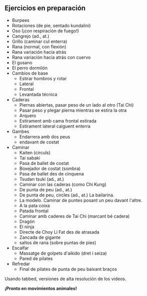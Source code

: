 ## Ejercicios en preparación

* Burpees
* Rotaciones (de pie, sentado kundalini)
* Oso (¡con respiración de fuego!)
* Cangrejo (ad., at.)
* Grillo (caminar cul enterra)
* Rana (normal, con flexión)
* Rana variación hacia atrás
* Rana variación hacia atrás con cuervo
* El gusano
* El perro dormilón
* Cambios de base
    - Estirar hombros y rotar
    - Lateral
    - Frontal
    - Levantada técnica
* Caderas
    - Piernas abiertas, pasar peso de un lado al otro (Tai Chi)
    - Pasar peso y plegar pierna mientras se estira la otra
    - Arquero 
    - Estirament amb cama frontal estirada
    - Estirament lateral caiguent enterra
* Gambes
    - Endarrera amb dos peus
    - endavant de costat
* Caminar
    - Kaiten (circuls)
    - Tai sabaki
    - Pasa de ballet de costat
    - Boxejador de costat (sombra)
    - Pasa de ballet des de cinquena
    - Tsudan tsuki (ad., at.)
    - Caminar con las caderas (como Chi Kung)
    - De punta de peu (ad., at.)
    - De punta de peu, circles (ad., at.) La bailarina.
    - La modelo. Caminar de puntes posant un peu davant l'altre.
    - A la pata coixa
    - Patada frontal 
    - Caminar amb caderes de Tai Chi (marcant bé cadera)
    - Dragón
    - El ninja
    - Directe de Choy Li Fat des de atrasada
    - Zancada de gigante
    - saltos de rana (sobre puntas de pies)
* Escalfar 
    - Massatge de golpets d'aikido (dret i seiza)
    - Pared de pilates
* Refredar
    - Final de pilates de punta de peu baixant braços

Usando tabbed, versiones de alta resolución de los videos.


**¡Pronto en movimientos animales!**